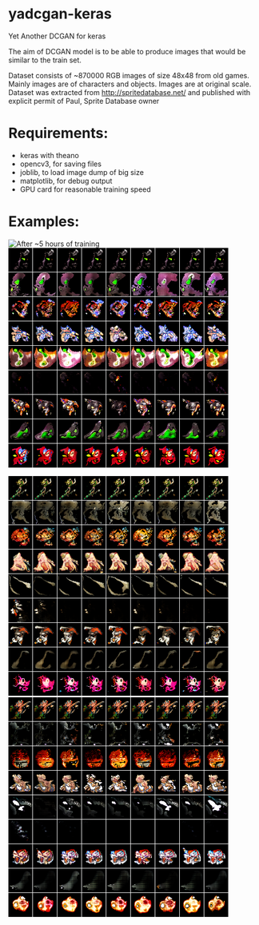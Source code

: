 # yadcgan-keras
Yet Another DCGAN for keras

The aim of DCGAN model is to be able to produce images that would be similar to the train set.

Dataset consists of ~870000 RGB images of size 48x48 from old games. Mainly images are of characters and objects. Images are at original scale. Dataset was extracted from http://spritedatabase.net/ and published with explicit permit of Paul, Sprite Database owner

# Requirements:
- keras with theano
- opencv3, for saving files
- joblib, to load image dump of big size
- matplotlib, for debug output
- GPU card for reasonable training speed 

# Examples:
![After ~5 hours of training](/example-early.png?raw=true "After ~5 hours of training")
![After ~16 hours of training](/example-16h.png?raw=true "After ~16 hours of training")

![After ~30 hours of training](/example-30h.png?raw=true "After ~30 hours of training")
![After ~40 hours of training](/example-40h.png?raw=true "After ~40 hours of training")
